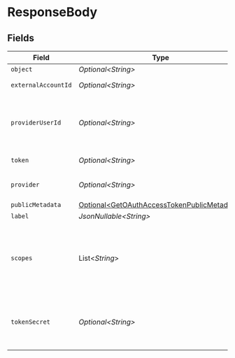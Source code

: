 # ResponseBody


## Fields

| Field                                                                                                        | Type                                                                                                         | Required                                                                                                     | Description                                                                                                  |
| ------------------------------------------------------------------------------------------------------------ | ------------------------------------------------------------------------------------------------------------ | ------------------------------------------------------------------------------------------------------------ | ------------------------------------------------------------------------------------------------------------ |
| `object`                                                                                                     | *Optional\<String>*                                                                                          | :heavy_minus_sign:                                                                                           | N/A                                                                                                          |
| `externalAccountId`                                                                                          | *Optional\<String>*                                                                                          | :heavy_minus_sign:                                                                                           | External account ID                                                                                          |
| `providerUserId`                                                                                             | *Optional\<String>*                                                                                          | :heavy_minus_sign:                                                                                           | The unique ID of the user in the external provider's system                                                  |
| `token`                                                                                                      | *Optional\<String>*                                                                                          | :heavy_minus_sign:                                                                                           | The access token                                                                                             |
| `provider`                                                                                                   | *Optional\<String>*                                                                                          | :heavy_minus_sign:                                                                                           | The ID of the provider                                                                                       |
| `publicMetadata`                                                                                             | [Optional\<GetOAuthAccessTokenPublicMetadata>](../../models/operations/GetOAuthAccessTokenPublicMetadata.md) | :heavy_minus_sign:                                                                                           | N/A                                                                                                          |
| `label`                                                                                                      | *JsonNullable\<String>*                                                                                      | :heavy_minus_sign:                                                                                           | N/A                                                                                                          |
| `scopes`                                                                                                     | List\<*String*>                                                                                              | :heavy_minus_sign:                                                                                           | The list of scopes that the token is valid for.<br/>Only present for OAuth 2.0 tokens.                       |
| `tokenSecret`                                                                                                | *Optional\<String>*                                                                                          | :heavy_minus_sign:                                                                                           | The token secret. Only present for OAuth 1.0 tokens.                                                         |
